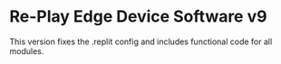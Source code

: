 # Re-Play Edge Device Software v9

This version fixes the .replit config and includes functional code for all modules.